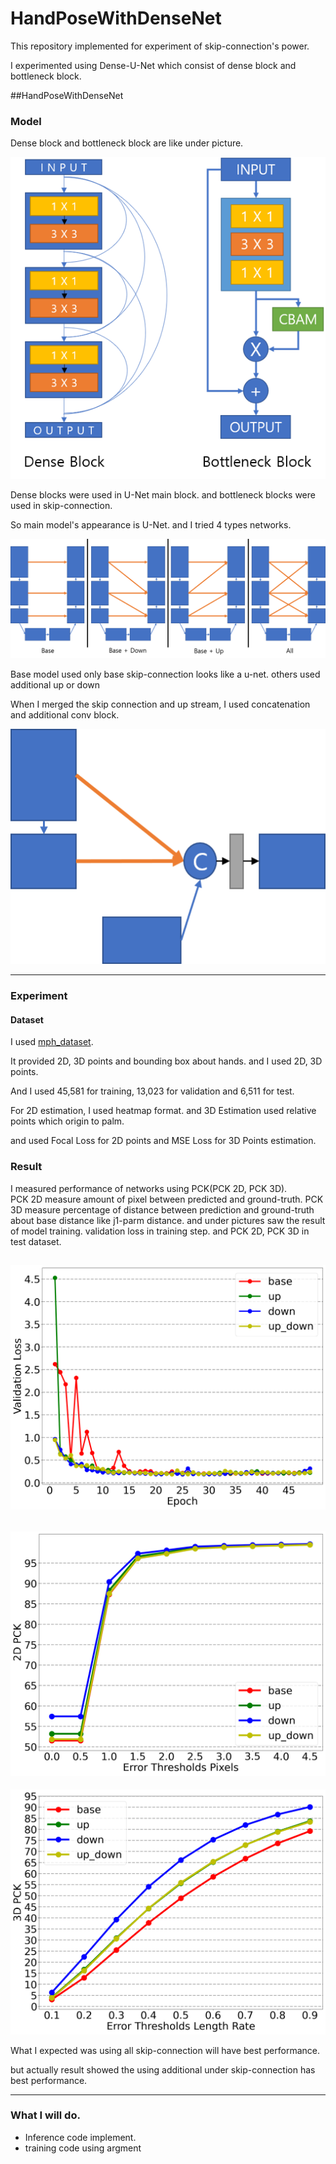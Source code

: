 # HandPoseWithDenseNet

This repository implemented for experiment of skip-connection's power.

I experimented using Dense-U-Net which consist of dense block and bottleneck block.

##HandPoseWithDenseNet

### Model

Dense block and bottleneck block are like under picture.  

![block_image](./images/blocks.png)

Dense blocks were used in U-Net main block. and bottleneck blocks were used in skip-connection.

So main model's appearance is U-Net. and I tried 4 types networks.

![networks](./images/networks.png)

Base model used only base skip-connection looks like a u-net. others used additional up or down 

When I merged the skip connection and up stream, I used concatenation and additional conv  block. 

![concatenate](./images/skip_concatenate.png)

---

### Experiment

#### Dataset
I used [mph_dataset](http://www.rovit.ua.es/dataset/mhpdataset/).

It provided 2D, 3D points and bounding box about hands. and I used 2D, 3D points.

And I used 45,581 for training, 13,023 for validation and 6,511 for test.

For 2D estimation, I used heatmap format. and 3D Estimation used relative points which origin to palm. 

and used Focal Loss for 2D points and MSE Loss for 3D Points estimation.

### Result

I measured performance of networks using PCK(PCK 2D, PCK 3D).  
PCK 2D measure amount of pixel between predicted and ground-truth.
PCK 3D measure percentage of distance between prediction and ground-truth about base distance like j1-parm distance. 
and under pictures saw the result of model training. validation loss in training step. and PCK 2D, PCK 3D in test dataset.

![validation_loss](./images/Validation_loss.png)
---
![PCK2D](./images/pck_2d.png)
---
![PCK3D](./images/pck_3d.png)

What I expected was using all skip-connection will have best performance.  
 
but actually result showed the using additional under skip-connection has best performance.

----
### What I will do.
- Inference code implement.
- training code using argment
